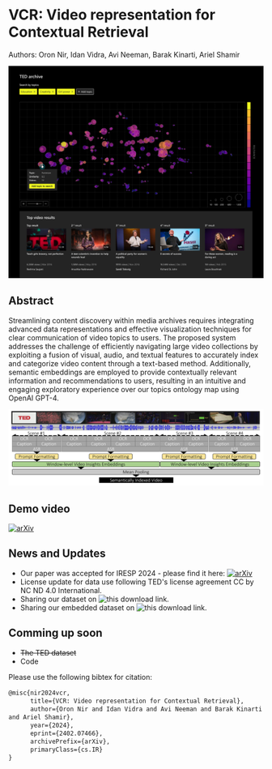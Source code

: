 # VCR: Video representation for Contextual Retrieval
Authors: Oron Nir, Idan Vidra, Avi Neeman, Barak Kinarti, Ariel Shamir

![Our Topics-Map](https://github.com/oronnir/VCR/blob/main/ArchiveExplorer-04.png?raw=true "Our Topics-Map")

## Abstract
Streamlining content discovery within media archives requires integrating advanced data representations and effective visualization techniques for clear communication of video topics to users. The proposed system addresses the challenge of efficiently navigating large video collections by exploiting a fusion of visual, audio, and textual features to accurately index and categorize video content through a text-based method. Additionally, semantic embeddings are employed to provide contextually relevant information and recommendations to users, resulting in an intuitive and engaging exploratory experience over our topics ontology map using OpenAI GPT-4.

![Our text-based architecture](https://github.com/oronnir/VCR/blob/main/MethodArchitecture.png?raw=true "Text-based Video Embedding")

## Demo video
[![arXiv](https://img.shields.io/badge/YouTube-FF0000?style=for-the-badge&logo=youtube&logoColor=white)](https://www.youtube.com/watch?v=28_3ntFX2Hs)

## News and Updates
* Our paper was accepted for IRESP 2024 - please find it here: [![arXiv](https://img.shields.io/badge/arXiv-2402.07466-b31b1b.svg)](https://arxiv.org/abs/2402.07466)
* License update for data use following TED's license agreement CC by NC ND 4.0 International.
* Sharing our dataset on ![this download link](https://drive.google.com/file/d/1GrxniS1eZch-tUrwex01SpvwX8qrH9uZ/view?usp=drive_link).
* Sharing our embedded dataset on ![this download link](https://drive.google.com/file/d/1GsrmLP5g0uFfHt4tr4qzs3iTwB8eR-FB/view?usp=drive_link).

## Comming up soon
* ~~The TED dataset~~
* Code

Please use the following bibtex for citation:
```
@misc{nir2024vcr,
      title={VCR: Video representation for Contextual Retrieval}, 
      author={Oron Nir and Idan Vidra and Avi Neeman and Barak Kinarti and Ariel Shamir},
      year={2024},
      eprint={2402.07466},
      archivePrefix={arXiv},
      primaryClass={cs.IR}
}
```
